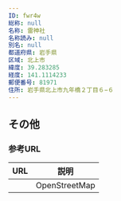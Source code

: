 ```yaml
---
ID: fwr4w
総称: null
名称: 雷神社
名称読み: null
別名: null
都道府県: 岩手県
区域: 北上市
緯度: 39.283285
経度: 141.1114233
郵便番号: 81971
住所: 岩手県北上市九年橋２丁目６−６
---
```


## その他

### 参考URL

| URL | 説明          |
| --- | ------------- |
|     | OpenStreetMap |
